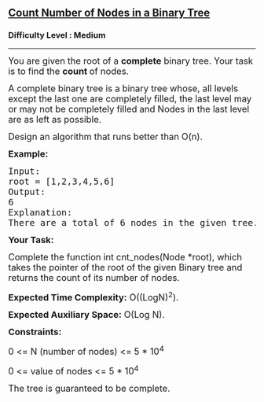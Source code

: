 <h2><a href="https://www.geeksforgeeks.org/problems/count-number-of-nodes-in-a-binary-tree/1?page=5&difficulty=Medium&status=unsolved&sortBy=latest">Count Number of Nodes in a Binary Tree</a></h2><h3>Difficulty Level : Medium</h3><hr><div class="problems_problem_content__Xm_eO"><p dir="ltr"><span style="font-size:18px">You are given the root of a <strong>complete</strong> binary tree. Your task is to find the <strong>count </strong>of nodes.</span></p>

<p dir="ltr"><span style="font-size:18px">A complete binary tree is a binary tree whose, all levels except the last one are completely filled, the last level may or may not be completely filled and Nodes in the last level are as left as possible.</span></p>

<p dir="ltr"><span style="font-size:18px">Design an algorithm that runs better than O(n).</span></p>

<p dir="ltr"><strong><span style="font-size:18px">Example:</span></strong></p>

<pre><span style="font-size:18px">Input: </span>
<span style="font-size:18px">root = [1,2,3,4,5,6]</span>
<span style="font-size:18px">Output: </span>
<span style="font-size:18px">6</span>
<span style="font-size:18px">Explanation: </span>
<span style="font-size:18px">There are a total of 6 nodes in the given tree.</span></pre>

<p dir="ltr"><strong><span style="font-size:18px">Your Task:</span></strong></p>

<p dir="ltr"><span style="font-size:18px">Complete the function int cnt_nodes(Node *root), which takes the pointer of the root of the given Binary tree and returns the count of its number of nodes.</span></p>

<p dir="ltr"><span style="font-size:18px"><strong>Expected Time Complexity:</strong> O((LogN)<sup>2</sup>).</span></p>

<p dir="ltr"><span style="font-size:18px"><strong>Expected Auxiliary Space:</strong> O(Log N).</span></p>

<p dir="ltr"><strong><span style="font-size:18px">Constraints:</span></strong></p>

<p dir="ltr"><span style="font-size:18px">0 &lt;= N (number of nodes) &lt;= 5 * 10<sup>4</sup>&nbsp;</span></p>

<p dir="ltr"><span style="font-size:18px">0 &lt;= value of nodes&nbsp;&lt;= 5 * 10<sup>4</sup></span></p>

<p dir="ltr"><span style="font-size:18px">The tree is guaranteed to be complete.</span></p>

<p>&nbsp;</p>
</div>